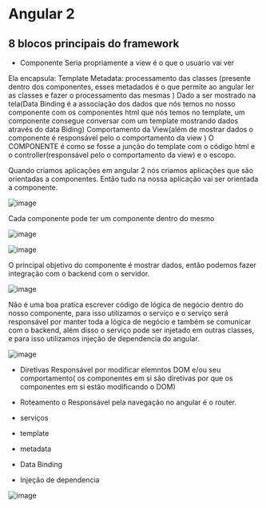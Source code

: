 # Angular 2

## 8 blocos principais do framework

- Componente
Seria propriamente a view  é o que o usuario vai ver

Ela encapsula:
Template
Metadata: processamento das classes (presente dentro dos componentes, esses metadados é o que permite ao angular ler as classes e fazer o processamento das mesmas )
Dado a ser mostrado na tela(Data Binding é a associação dos dados que nós temos no nosso componente com os componentes html que nós temos no template, um componente consegue conversar com um template mostrando dados através do data Biding)
Comportamento da View(além de mostrar dados o componente é responsável pelo o comportamento da view )
O COMPONENTE é como se fosse a junção do template com o código html e o controller(responsável pelo o comportamento da view) e o escopo.

Quando criamos aplicações em angular 2 nós criamos aplicações que são orientadas a componentes. Então tudo na nossa aplicação vai ser orientada a componente.


![image](https://user-images.githubusercontent.com/52088444/186178095-fd263f94-14bb-4029-b5e3-438dfe2df177.png)



Cada componente pode ter um componente dentro do mesmo

![image](https://user-images.githubusercontent.com/52088444/186178758-2db614b3-4823-4046-a727-71a264b90d8a.png)

![image](https://user-images.githubusercontent.com/52088444/186178932-3ec97caf-a0eb-4dab-8f22-a87257811d91.png)

O principal objetivo do componente é mostrar dados, então podemos fazer integração com o backend com o servidor.

![image](https://user-images.githubusercontent.com/52088444/186179480-493ed802-31e5-48dd-bf9e-66892c903fea.png)

Não é uma boa pratica escrever código de lógica de negócio dentro do nosso componente, para isso utilizamos o serviço e o serviço será responsável por manter toda a lógica de negócio e também se comunicar com o backend, além disso o serviço pode ser injetado em outras classes, e para isso utilizamos injeção de dependencia do angular.

![image](https://user-images.githubusercontent.com/52088444/186181215-036f66d6-bc31-4e63-b496-23f73043e100.png)


- Diretivas
  Responsável por modificar elemntos DOM e/ou seu comportamento( os componentes em si são diretivas por que os componentes em si estão modificando o DOM)
  
  
- Roteamento
 o Responsável pela navegação no angular é o router. 
- serviços
- template
- metadata
- Data Binding
- Injeção de dependencia

![image](https://user-images.githubusercontent.com/52088444/186182869-2d452320-d37e-47ec-ad47-65b93dded2e7.png)

